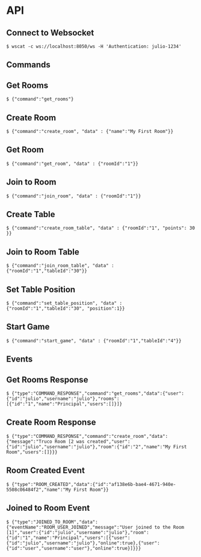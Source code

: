 
API
=
Connect to Websocket
-----
    $ wscat -c ws://localhost:8050/ws -H 'Authentication: julio-1234'


Commands
--------

Get Rooms
--------

    $ {"command":"get_rooms"}

    

Create Room
--------

    $ {"command":"create_room", "data" : {"name":"My First Room"}}
    

Get Room
--------
    $ {"command":"get_room", "data" : {"roomId":"1"}}


Join to Room
--------
    $ {"command":"join_room", "data" : {"roomId":"1"}}
    

Create Table
--------
    $ {"command":"create_room_table", "data" : {"roomId":"1", "points": 30 }}

Join to Room Table
--------
    $ {"command":"join_room_table", "data" : {"roomId":"1","tableId":"30"}}
    
Set Table Position
--------
    $ {"command":"set_table_position", "data" : {"roomId":"1","tableId":"30", "position":1}}

Start Game
--------
    
    $ {"command":"start_game", "data" : {"roomId":"1","tableId":"4"}}

    
Events
-------

Get Rooms Response
-------

    $ {"type":"COMMAND_RESPONSE","command":"get_rooms","data":{"user":{"id":"julio","username":"julio"},"rooms":[{"id":"1","name":"Principal","users":[]}]}


Create Room Response
------
    $ {"type":"COMMAND_RESPONSE","command":"create_room","data":{"message":"Truco Room [2 was created","user":{"id":"julio","username":"julio"},"room":{"id":"2","name":"My First Room","users":[]}}}

Room Created Event
-------    
    $ {"type":"ROOM_CREATED","data":{"id":"af138e6b-bae4-4671-940e-5508c06484f2","name":"My First Room"}}


Joined to Room Event
------

    $ {"type":"JOINED_TO_ROOM","data":{"eventName":"ROOM_USER_JOINED","message":"User joined to the Room [1]","user":{"id":"julio","username":"julio"},"room":{"id":"1","name":"Principal","users":[{"user":{"id":"julio","username":"julio"},"online":true},{"user":{"id":"user","username":"user"},"online":true}]}}}
